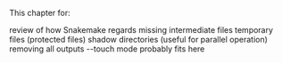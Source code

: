 This chapter for:

review of how Snakemake regards missing intermediate files
temporary files
(protected files)
shadow directories (useful for parallel operation)
removing all outputs
--touch mode probably fits here
